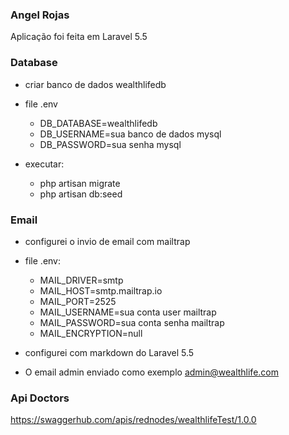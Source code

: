 ### Angel Rojas

Aplicação foi feita em Laravel 5.5

### Database 

- criar banco de dados wealthlifedb
- file .env
    - DB_DATABASE=wealthlifedb
    - DB_USERNAME=sua banco de dados mysql
    - DB_PASSWORD=sua senha mysql

- executar:
  - php artisan migrate
  - php artisan db:seed

### Email

- configurei o invio de email com mailtrap
- file .env: 
    - MAIL_DRIVER=smtp
    - MAIL_HOST=smtp.mailtrap.io
    - MAIL_PORT=2525
    - MAIL_USERNAME=sua conta user mailtrap
    - MAIL_PASSWORD=sua conta senha mailtrap
    - MAIL_ENCRYPTION=null

- configurei com markdown do Laravel 5.5
- O email admin enviado como exemplo admin@wealthlife.com

### Api Doctors

https://swaggerhub.com/apis/rednodes/wealthlifeTest/1.0.0 
